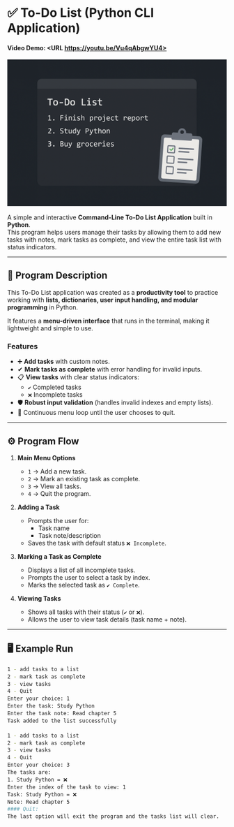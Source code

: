 # ✅ To-Do List (Python CLI Application)
#### Video Demo:  <URL https://youtu.be/Vu4qAbgwYU4>


![To-Do List Cover](https://github.com/Omar-Alaa-Eldin/To-Do-list/blob/main/ChatGPT%20Image%20Aug%2019%2C%202025%2C%2003_39_22%20PM.png)


A simple and interactive **Command-Line To-Do List Application** built in **Python**.  
This program helps users manage their tasks by allowing them to add new tasks with notes, mark tasks as complete, and view the entire task list with status indicators.  

---

## 📖 Program Description

This To-Do List application was created as a **productivity tool** to practice working with **lists, dictionaries, user input handling, and modular programming** in Python.  

It features a **menu-driven interface** that runs in the terminal, making it lightweight and simple to use.  

### Features
- ➕ **Add tasks** with custom notes.  
- ✔ **Mark tasks as complete** with error handling for invalid inputs.  
- 📋 **View tasks** with clear status indicators:  
  - `✔` Completed tasks  
  - `❌` Incomplete tasks  
- 🛡️ **Robust input validation** (handles invalid indexes and empty lists).  
- 🔄 Continuous menu loop until the user chooses to quit.  

---

## ⚙️ Program Flow

1. **Main Menu Options**
   - `1` → Add a new task.  
   - `2` → Mark an existing task as complete.  
   - `3` → View all tasks.  
   - `4` → Quit the program.  

2. **Adding a Task**
   - Prompts the user for:
     - Task name
     - Task note/description  
   - Saves the task with default status `❌ Incomplete`.

3. **Marking a Task as Complete**
   - Displays a list of all incomplete tasks.  
   - Prompts the user to select a task by index.  
   - Marks the selected task as `✔ Complete`.

4. **Viewing Tasks**
   - Shows all tasks with their status (`✔` or `❌`).  
   - Allows the user to view task details (task name + note).  

---

## 🖥️ Example Run

```bash
1 - add tasks to a list
2 - mark task as complete
3 - view tasks
4 - Quit
Enter your choice: 1
Enter the task: Study Python
Enter the task note: Read chapter 5
Task added to the list successfully

1 - add tasks to a list
2 - mark task as complete
3 - view tasks
4 - Quit
Enter your choice: 3
The tasks are:
1. Study Python = ❌
Enter the index of the task to view: 1
Task: Study Python = ❌
Note: Read chapter 5
#### Quit:
The last option will exit the program and the tasks list will clear.





